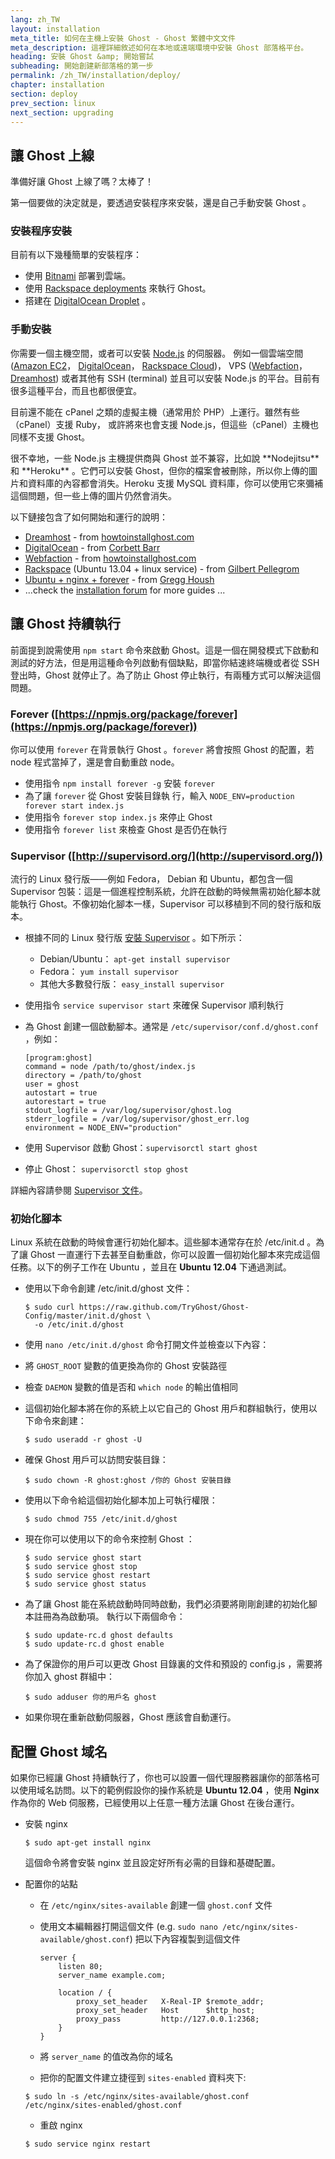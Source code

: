```yaml
---
lang: zh_TW
layout: installation
meta_title: 如何在主機上安裝 Ghost - Ghost 繁體中文文件
meta_description: 這裡詳細敘述如何在本地或遠端環境中安裝 Ghost 部落格平台。
heading: 安裝 Ghost &amp; 開始嘗試
subheading: 開始創建新部落格的第一步
permalink: /zh_TW/installation/deploy/
chapter: installation
section: deploy
prev_section: linux
next_section: upgrading
---
```


## 讓 Ghost 上線 <a id="deploy"></a>

準備好讓 Ghost 上線了嗎？太棒了！

第一個要做的決定就是，要透過安裝程序來安裝，還是自己手動安裝 Ghost 。

### 安裝程序安裝

目前有以下幾種簡單的安裝程序：

*   使用 [Bitnami](http://wiki.bitnami.com/Applications/BitNami_Ghost) 部署到雲端。
*   使用 [Rackspace deployments](http://developer.rackspace.com/blog/launch-ghost-with-rackspace-deployments.html) 來執行 Ghost。
*   搭建在 [DigitalOcean Droplet](https://www.digitalocean.com/community/articles/how-to-use-the-digitalocean-ghost-application) 。

### 手動安裝

你需要一個主機空間，或者可以安裝 [Node.js](http://nodejs.org) 的伺服器。
    例如一個雲端空間 ([Amazon EC2](http://aws.amazon.com/ec2/)， [DigitalOcean](http://www.digitalocean.com)， [Rackspace Cloud](http://www.rackspace.com/cloud/))， VPS ([Webfaction](https://www.webfaction.com/)， [Dreamhost](http://www.dreamhost.com/servers/vps/)) 或者其他有 SSH (terminal) 並且可以安裝 Node.js 的平台。目前有很多這種平台，而且也都很便宜。

目前還不能在 cPanel 之類的虛擬主機（通常用於 PHP）上運行。雖然有些（cPanel）支援 Ruby， 或許將來也會支援 Node.js，但這些（cPanel）主機也同樣不支援 Ghost。

<p>很不幸地，一些 Node.js 主機提供商與 Ghost 並不兼容，比如說 **Nodejitsu** 和 **Heroku** 。它們可以安裝 Ghost，但你的檔案會被刪除，所以你上傳的圖片和資料庫的內容都會消失。Heroku 支援 MySQL 資料庫，你可以使用它來彌補這個問題，但一些上傳的圖片仍然會消失。

以下鏈接包含了如何開始和運行的說明：

*   [Dreamhost](http://www.howtoinstallghost.com/how-to-install-ghost-on-dreamhost/) - from [howtoinstallghost.com](http://howtoinstallghost.com)
*   [DigitalOcean](http://ghosted.co/install-ghost-digitalocean/) - from [Corbett Barr](http://ghosted.co)
*   [Webfaction](http://www.howtoinstallghost.com/how-to-install-ghost-on-webfaction-hosting/) - from [howtoinstallghost.com](http://howtoinstallghost.com)
*   [Rackspace](http://ghost.pellegrom.me/installing-ghost-on-ubuntu/) (Ubuntu 13.04 + linux service) - from [Gilbert Pellegrom](http://ghost.pellegrom.me/)
*   [Ubuntu + nginx + forever](http://0v.org/installing-ghost-on-ubuntu-nginx-and-mysql/) - from [Gregg Housh](http://0v.org/)
*   ...check the [installation forum](https://en.ghost.org/forum/installation) for more guides ...

## 讓 Ghost 持續執行

前面提到說需使用 `npm start` 命令來啟動 Ghost。這是一個在開發模式下啟動和測試的好方法，但是用這種命令列啟動有個缺點，即當你結速終端機或者從 SSH 登出時，Ghost 就停止了。為了防止 Ghost 停止執行，有兩種方式可以解決這個問題。

### Forever ([https://npmjs.org/package/forever](https://npmjs.org/package/forever))

你可以使用 `forever` 在背景執行 Ghost 。`forever` 將會按照 Ghost 的配置，若 node 程式當掉了，還是會自動重啟 node。

*   使用指令 `npm install forever -g` 安裝 `forever` 
*   為了讓 `forever` 從 Ghost 安裝目錄執 行，輸入 `NODE_ENV=production forever start index.js`
*   使用指令 `forever stop index.js` 來停止 Ghost
*   使用指令 `forever list` 來檢查 Ghost 是否仍在執行

### Supervisor ([http://supervisord.org/](http://supervisord.org/))

流行的 Linux 發行版——例如 Fedora， Debian 和 Ubuntu，都包含一個 Supervisor 包裝：這是一個進程控制系統，允許在啟動的時候無需初始化腳本就能執行 Ghost。不像初始化腳本一樣，Supervisor 可以移植到不同的發行版和版本。

*   根據不同的 Linux 發行版 [安裝 Supervisor](http://supervisord.org/installing.html) 。如下所示：
    *   Debian/Ubuntu： `apt-get install supervisor`
    *   Fedora： `yum install supervisor`
    *   其他大多數發行版： `easy_install supervisor`
*   使用指令 `service supervisor start` 來確保 Supervisor 順利執行
*   為 Ghost 創建一個啟動腳本。通常是 `/etc/supervisor/conf.d/ghost.conf` ，例如：

    ```
    [program:ghost]
    command = node /path/to/ghost/index.js
    directory = /path/to/ghost
    user = ghost
    autostart = true
    autorestart = true
    stdout_logfile = /var/log/supervisor/ghost.log
    stderr_logfile = /var/log/supervisor/ghost_err.log
    environment = NODE_ENV="production"
    ```

*   使用 Supervisor 啟動 Ghost：`supervisorctl start ghost`
*   停止 Ghost： `supervisorctl stop ghost`

詳細內容請參閱 [Supervisor 文件](http://supervisord.org)。

### 初始化腳本

Linux 系統在啟動的時候會運行初始化腳本。這些腳本通常存在於 /etc/init.d 。為了讓 Ghost 一直運行下去甚至自動重啟，你可以設置一個初始化腳本來完成這個任務。以下的例子工作在 Ubuntu ，並且在 **Ubuntu 12.04** 下通過測試。

*   使用以下命令創建 /etc/init.d/ghost 文件：

    ```
    $ sudo curl https://raw.github.com/TryGhost/Ghost-Config/master/init.d/ghost \
      -o /etc/init.d/ghost
    ```

*   使用 `nano /etc/init.d/ghost` 命令打開文件並檢查以下內容：
*   將 `GHOST_ROOT` 變數的值更換為你的 Ghost 安裝路徑
*   檢查 `DAEMON` 變數的值是否和 `which node` 的輸出值相同
*   這個初始化腳本將在你的系統上以它自己的 Ghost 用戶和群組執行，使用以下命令來創建：

    ```
    $ sudo useradd -r ghost -U
    ```
    
*   確保 Ghost 用戶可以訪問安裝目錄：

    ```
    $ sudo chown -R ghost:ghost /你的 Ghost 安裝目錄
    ```

*   使用以下命令給這個初始化腳本加上可執行權限：

    ```
    $ sudo chmod 755 /etc/init.d/ghost
    ```

*   現在你可以使用以下的命令來控制 Ghost ：

    ```
    $ sudo service ghost start
    $ sudo service ghost stop
    $ sudo service ghost restart
    $ sudo service ghost status
    ```

*   為了讓 Ghost 能在系統啟動時同時啟動，我們必須要將剛剛創建的初始化腳本註冊為為啟動項。
    執行以下兩個命令：

    ```
    $ sudo update-rc.d ghost defaults
    $ sudo update-rc.d ghost enable
    ```
    
*   為了保證你的用戶可以更改 Ghost 目錄裏的文件和預設的 config.js ，需要將你加入 ghost 群組中：
    ```
    $ sudo adduser 你的用戶名 ghost
    ```

*   如果你現在重新啟動伺服器，Ghost 應該會自動運行。

## 配置 Ghost 域名

如果你已經讓 Ghost 持續執行了，你也可以設置一個代理服務器讓你的部落格可以使用域名訪問。以下的範例假設你的操作系統是 **Ubuntu 12.04** ，使用 **Nginx** 作為你的 Web 伺服務，已經使用以上任意一種方法讓 Ghost 在後台運行。

*   安裝 nginx

    ```
    $ sudo apt-get install nginx
    ```
    <span class="note">這個命令將會安裝 nginx 並且設定好所有必需的目錄和基礎配置。</span>
    
*   配置你的站點

    *   在 `/etc/nginx/sites-available` 創建一個 `ghost.conf` 文件
    *   使用文本編輯器打開這個文件 (e.g. `sudo nano /etc/nginx/sites-available/ghost.conf`)
        把以下內容複製到這個文件

        ```
        server {
            listen 80;
            server_name example.com;

            location / {
                proxy_set_header   X-Real-IP $remote_addr;
                proxy_set_header   Host      $http_host;
                proxy_pass         http://127.0.0.1:2368;
            }
        }

        ```

    *   將 `server_name` 的值改為你的域名
    *   把你的配置文件建立捷徑到 `sites-enabled` 資料夾下:

    ```
    $ sudo ln -s /etc/nginx/sites-available/ghost.conf /etc/nginx/sites-enabled/ghost.conf
    ```

    *   重啟 nginx

    ```
    $ sudo service nginx restart
    ```

